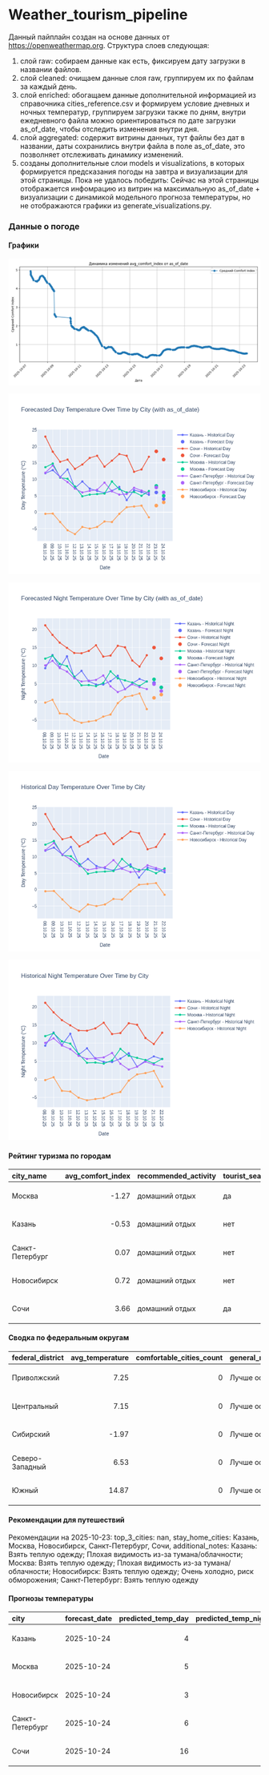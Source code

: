 # Weather_tourism_pipeline
Данный пайплайн создан на основе данных от https://openweathermap.org.
Структура слоев следующая:
  1) слой raw: 
  собираем данные как есть, фиксируем дату загрузки в названии файлов.
  2) слой cleaned:
  очищаем данные слоя raw, группируем их по файлам за каждый день.
  3) слой enriched:
  обогащаем данные дополнительной информацией из справочника cities_reference.csv и формируем условие дневных и ночных температур,
  группируем загрузки также по дням, внутри ежедневного файла можно ориентироваться по дате загрузки as_of_date, чтобы отследить изменения внутри дня.
  4) слой aggregated:
   содержит витрины данных, тут файлы без дат в названии, даты сохранились внутри файла в поле as_of_date, это позволняет отслеживать динамику изменений.
  6) созданы дополнительные слои models и visualizations, в которых формируется предсказания погоды на завтра и визуализации для этой страницы.
  Пока не удалось победить: Сейчас на этой страницы отображается инфомрацию из витрин на максимальную as_of_date + визуализации с динамикой модельного прогноза температуры, 
  но не отображаются графики из generate_visualizations.py.
<!-- WEATHER DATA START -->
### Данные о погоде

#### Графики
![Comfort Index Trend](data/visualizations/comfort_index_trend.png)

![Forecasted Day Temperature](data/visualizations/forecasted_day_temperature.png)

![Forecasted Night Temperature](data/visualizations/forecasted_night_temperature.png)

![Historical Day Temperature](data/visualizations/historical_day_temperature.png)

![Historical Night Temperature](data/visualizations/historical_night_temperature.png)

#### Рейтинг туризма по городам
| city_name       |   avg_comfort_index | recommended_activity   | tourist_season_match   | tourism_season   | tour_recommendation       | as_of_date          |
|:----------------|--------------------:|:-----------------------|:-----------------------|:-----------------|:--------------------------|:--------------------|
| Москва          |               -1.27 | домашний отдых         | да                     | Круглогодично    | домашний отдых в сезон    | 2025-10-23 12:51:00 |
| Казань          |               -0.53 | домашний отдых         | нет                    | Май-Сентябрь     | домашний отдых вне сезона | 2025-10-23 12:51:00 |
| Санкт-Петербург |                0.07 | домашний отдых         | нет                    | Май-Сентябрь     | домашний отдых вне сезона | 2025-10-23 12:51:00 |
| Новосибирск     |                0.72 | домашний отдых         | нет                    | Июнь-Август      | домашний отдых вне сезона | 2025-10-23 12:51:00 |
| Сочи            |                3.66 | домашний отдых         | да                     | Май-Октябрь      | домашний отдых в сезон    | 2025-10-23 12:51:00 |

#### Сводка по федеральным округам
| federal_district   |   avg_temperature |   comfortable_cities_count | general_recommendation   | as_of_date          |
|:-------------------|------------------:|---------------------------:|:-------------------------|:--------------------|
| Приволжский        |              7.25 |                          0 | Лучше остаться дома      | 2025-10-23 12:51:00 |
| Центральный        |              7.15 |                          0 | Лучше остаться дома      | 2025-10-23 12:51:00 |
| Сибирский          |             -1.97 |                          0 | Лучше остаться дома      | 2025-10-23 12:51:00 |
| Северо-Западный    |              6.53 |                          0 | Лучше остаться дома      | 2025-10-23 12:51:00 |
| Южный              |             14.87 |                          0 | Лучше остаться дома      | 2025-10-23 12:51:00 |

#### Рекомендации для путешествий
Рекомендации на 2025-10-23: top_3_cities: nan, stay_home_cities: Казань, Москва, Новосибирск, Санкт-Петербург, Сочи, additional_notes: Казань: Взять теплую одежду; Плохая видимость из-за тумана/облачности; Москва: Взять теплую одежду; Плохая видимость из-за тумана/облачности; Новосибирск: Взять теплую одежду; Очень холодно, риск обморожения; Санкт-Петербург: Взять теплую одежду

#### Прогнозы температуры
| city            | forecast_date   |   predicted_temp_day |   predicted_temp_night | model_type       | as_of_date          |
|:----------------|:----------------|---------------------:|-----------------------:|:-----------------|:--------------------|
| Казань          | 2025-10-24      |                    4 |                      4 | LinearRegression | 2025-10-23 12:51:18 |
| Москва          | 2025-10-24      |                    5 |                      4 | LinearRegression | 2025-10-23 12:51:18 |
| Новосибирск     | 2025-10-24      |                    3 |                      2 | LinearRegression | 2025-10-23 12:51:18 |
| Санкт-Петербург | 2025-10-24      |                    6 |                      3 | LinearRegression | 2025-10-23 12:51:18 |
| Сочи            | 2025-10-24      |                   16 |                     12 | LinearRegression | 2025-10-23 12:51:18 |


<!-- WEATHER DATA END -->
